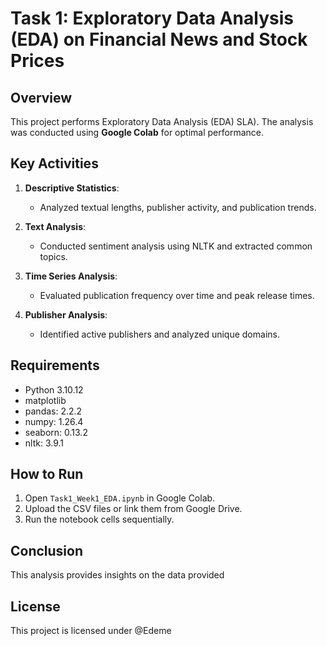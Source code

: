 # Task 1: Exploratory Data Analysis (EDA) on Financial News and Stock Prices

## Overview

This project performs Exploratory Data Analysis (EDA) SLA). The analysis was conducted using **Google Colab** for optimal performance.


## Key Activities

1. **Descriptive Statistics**:
   - Analyzed textual lengths, publisher activity, and publication trends.

2. **Text Analysis**:
   - Conducted sentiment analysis using NLTK and extracted common topics.

3. **Time Series Analysis**:
   - Evaluated publication frequency over time and peak release times.

4. **Publisher Analysis**:
   - Identified active publishers and analyzed unique domains.

## Requirements

- Python 3.10.12
- matplotlib
- pandas: 2.2.2
- numpy: 1.26.4
- seaborn: 0.13.2
- nltk: 3.9.1

## How to Run

1. Open `Task1_Week1_EDA.ipynb` in Google Colab.
2. Upload the CSV files or link them from Google Drive.
3. Run the notebook cells sequentially.

## Conclusion

This analysis provides insights on the data provided

## License

This project is licensed under @Edeme